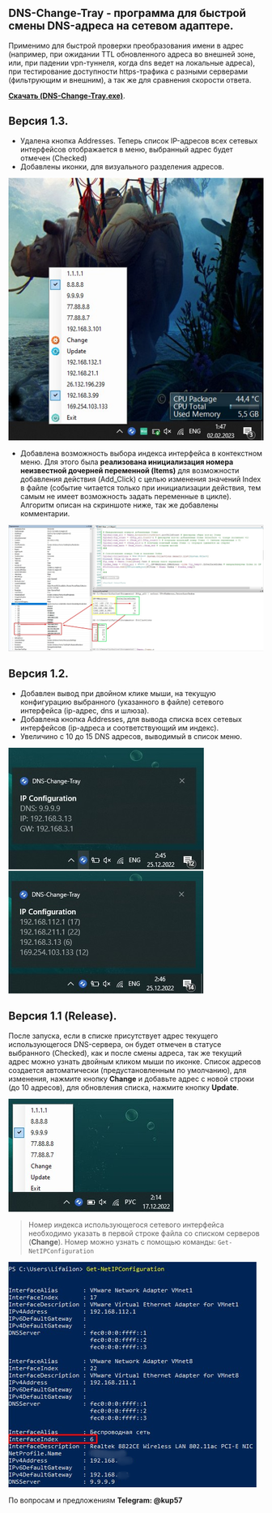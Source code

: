 ## DNS-Change-Tray - программа для быстрой смены DNS-адреса на сетевом адаптере.

Применимо для быстрой проверки преобразования имени в адрес (например, при ожидании TTL обновленного адреса во внешней зоне, или, при падении vpn-туннеля, когда dns ведет на локальные адреса), при тестирование доступности https-трафика с разными серверами (фильтрующим и внешним), а так же для сравнения скорости ответа.

**[Скачать (DNS-Change-Tray.exe)](https://github.com/Lifailon/DNS-Change-Tray/releases)**.

## Версия 1.3.
* Удалена кнопка Addresses. Теперь список IP-адресов всех сетевых интерфейсов отображается в меню, выбранный адрес будет отмечен (Checked)
* Добавлены иконки, для визуального разделения адресов.

![Image alt](https://github.com/Lifailon/DNS-Change-Tray/blob/rsa/Screen/Tray-1.3.jpg)

* Добавлена возможность выбора индекса интерфейса в контекстном меню. Для этого была **реализована инициализация номера неизвестной дочерней переменной (Items)** для возможности добавления действия (Add_Click) с целью изменения значений Index в файле (событие читается только при инициализации действия, тем самым не имеет возможность задать переменные в цикле). Алгоритм описан на скриншоте ниже, так же добавлены комментарии.

![Image alt](https://github.com/Lifailon/DNS-Change-Tray/blob/rsa/Screen/Interfaces.jpg)

## Версия 1.2.
* Добавлен вывод при двойном клике мыши, на текущую конфигурацию выбранного (указанного в файле) сетевого интерфейса (ip-адрес, dns и шлюза).
* Добавлена кнопка Addresses, для вывода списка всех сетевых интерфейсов (ip-адреса и соответствующий им индекс).
* Увеличино с 10 до 15 DNS адресов, выводимый в список меню.

![Image alt](https://github.com/Lifailon/DNS-Change-Tray/blob/rsa/Screen/IP-Configuration.jpg)
![Image alt](https://github.com/Lifailon/DNS-Change-Tray/blob/rsa/Screen/Addresses.jpg)

## Версия 1.1 (Release).
После запуска, если в списке присутствует адрес текущего использующегося DNS-сервера, он будет отмечен в статусе выбранного (Checked), как и после смены адреса, так же текущий адрес можно узнать двойным кликом мыши по иконке. Список адресов создается автоматически (предустановленным по умолчанию), для изменения, нажмите кнопку **Change** и добавьте адрес с новой строки (до 10 адресов), для обновления списка, нажмите кнопку **Update**.

![Image alt](https://github.com/Lifailon/DNS-Change-Tray/blob/rsa/Screen/Tray.jpg)

> Номер индекса использующегося сетевого интерфейса необходимо указать в первой строке файла со списком серверов (**Change**). Номер можно узнать с помощью команды: ` Get-NetIPConfiguration `

![Image alt](https://github.com/Lifailon/DNS-Change-Tray/blob/rsa/Screen/Get-NetIPConfiguration.jpg)

По вопросам и предложениям **Telegram: @kup57**
